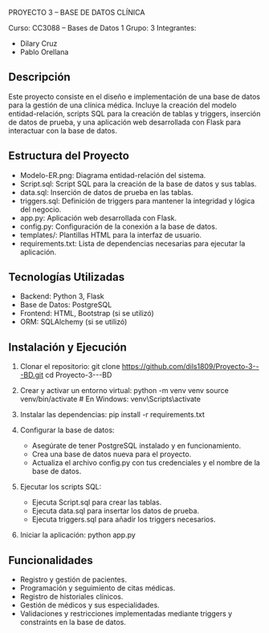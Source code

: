 PROYECTO 3 – BASE DE DATOS CLÍNICA

Curso: CC3088 – Bases de Datos 1
Grupo: 3
Integrantes:
- Dilary Cruz
- Pablo Orellana

Descripción
-----------
Este proyecto consiste en el diseño e implementación de una base de datos para la gestión de una clínica médica. Incluye la creación del modelo entidad-relación, scripts SQL para la creación de tablas y triggers, inserción de datos de prueba, y una aplicación web desarrollada con Flask para interactuar con la base de datos.

Estructura del Proyecto
-----------------------
- Modelo-ER.png: Diagrama entidad-relación del sistema.
- Script.sql: Script SQL para la creación de la base de datos y sus tablas.
- data.sql: Inserción de datos de prueba en las tablas.
- triggers.sql: Definición de triggers para mantener la integridad y lógica del negocio.
- app.py: Aplicación web desarrollada con Flask.
- config.py: Configuración de la conexión a la base de datos.
- templates/: Plantillas HTML para la interfaz de usuario.
- requirements.txt: Lista de dependencias necesarias para ejecutar la aplicación.

Tecnologías Utilizadas
-----------------------
- Backend: Python 3, Flask
- Base de Datos: PostgreSQL
- Frontend: HTML, Bootstrap (si se utilizó)
- ORM: SQLAlchemy (si se utilizó)

Instalación y Ejecución
------------------------
1. Clonar el repositorio:
   git clone https://github.com/dils1809/Proyecto-3---BD.git
   cd Proyecto-3---BD

2. Crear y activar un entorno virtual:
   python -m venv venv
   source venv/bin/activate  # En Windows: venv\Scripts\activate

3. Instalar las dependencias:
   pip install -r requirements.txt

4. Configurar la base de datos:
   - Asegúrate de tener PostgreSQL instalado y en funcionamiento.
   - Crea una base de datos nueva para el proyecto.
   - Actualiza el archivo config.py con tus credenciales y el nombre de la base de datos.

5. Ejecutar los scripts SQL:
   - Ejecuta Script.sql para crear las tablas.
   - Ejecuta data.sql para insertar los datos de prueba.
   - Ejecuta triggers.sql para añadir los triggers necesarios.

6. Iniciar la aplicación:
   python app.py
   

Funcionalidades
----------------
- Registro y gestión de pacientes.
- Programación y seguimiento de citas médicas.
- Registro de historiales clínicos.
- Gestión de médicos y sus especialidades.
- Validaciones y restricciones implementadas mediante triggers y constraints en la base de datos.
